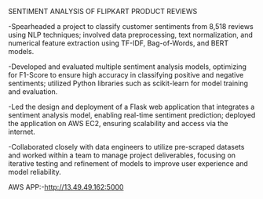 SENTIMENT ANALYSIS OF FLIPKART PRODUCT  REVIEWS 

-Spearheaded a project to classify customer sentiments from 8,518 reviews using NLP techniques; involved data preprocessing, text normalization, and numerical feature extraction using TF-IDF, Bag-of-Words, and BERT models.

-Developed and evaluated multiple sentiment analysis models, optimizing for F1-Score to ensure high accuracy in classifying positive and negative sentiments; utilized Python libraries such as scikit-learn for model training and evaluation.

-Led the design and deployment of a Flask web application that integrates a sentiment analysis model, enabling real-time sentiment prediction; deployed the application on AWS EC2, ensuring scalability and access via the internet.

-Collaborated closely with data engineers to utilize pre-scraped datasets and worked within a team to manage project deliverables, focusing on iterative testing and refinement of models to improve user experience and model reliability.

AWS APP:-http://13.49.49.162:5000

